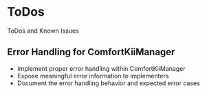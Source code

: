 # ToDos
ToDos and Known Issues

## Error Handling for ComfortKiiManager
* Implement proper error handling within ComfortKiiManager
* Expose meaningful error information to implementers
* Document the error handling behavior and expected error cases

